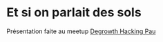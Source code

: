 # Et si on parlait des sols

Présentation faite au meetup [Degrowth Hacking Pau](https://www.meetup.com/degrowth-hacking-pau/)